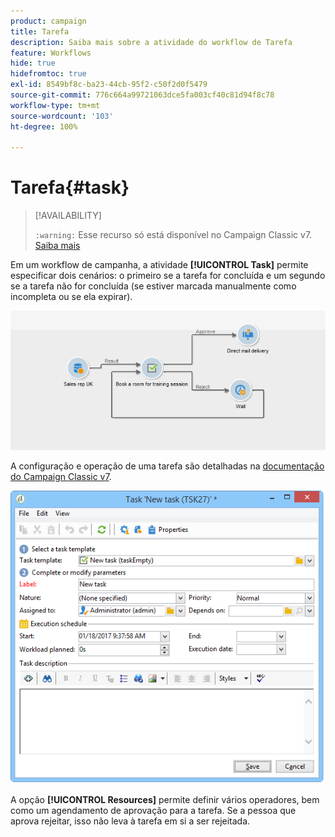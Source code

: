 ```yaml
---
product: campaign
title: Tarefa
description: Saiba mais sobre a atividade do workflow de Tarefa
feature: Workflows
hide: true
hidefromtoc: true
exl-id: 8549bf8c-ba23-44cb-95f2-c50f2d0f5479
source-git-commit: 776c664a99721063dce5fa003cf40c81d94f8c78
workflow-type: tm+mt
source-wordcount: '103'
ht-degree: 100%

---
```


# Tarefa{#task}



>[!AVAILABILITY]
>
>`:warning:` Esse recurso só está disponível no Campaign Classic v7. [Saiba mais](../../mrm/using/creating-and-managing-tasks.md)

Em um workflow de campanha, a atividade **[!UICONTROL Task]** permite especificar dois cenários: o primeiro se a tarefa for concluída e um segundo se a tarefa não for concluída (se estiver marcada manualmente como incompleta ou se ela expirar).

![](assets/mrm_task_in_workflow.png)

A configuração e operação de uma tarefa são detalhadas na [documentação do Campaign Classic v7](../../mrm/using/creating-and-managing-tasks.md).

![](assets/wkf_task_activity.png)

A opção **[!UICONTROL Resources]** permite definir vários operadores, bem como um agendamento de aprovação para a tarefa. Se a pessoa que aprova rejeitar, isso não leva à tarefa em si a ser rejeitada.
